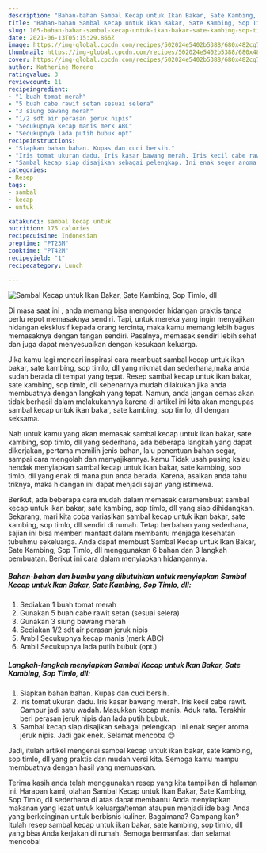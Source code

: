 ```yaml
---
description: "Bahan-bahan Sambal Kecap untuk Ikan Bakar, Sate Kambing, Sop Timlo, dll yang enak Untuk Jualan"
title: "Bahan-bahan Sambal Kecap untuk Ikan Bakar, Sate Kambing, Sop Timlo, dll yang enak Untuk Jualan"
slug: 105-bahan-bahan-sambal-kecap-untuk-ikan-bakar-sate-kambing-sop-timlo-dll-yang-enak-untuk-jualan
date: 2021-06-13T05:15:29.866Z
image: https://img-global.cpcdn.com/recipes/502024e5402b5388/680x482cq70/sambal-kecap-untuk-ikan-bakar-sate-kambing-sop-timlo-dll-foto-resep-utama.jpg
thumbnail: https://img-global.cpcdn.com/recipes/502024e5402b5388/680x482cq70/sambal-kecap-untuk-ikan-bakar-sate-kambing-sop-timlo-dll-foto-resep-utama.jpg
cover: https://img-global.cpcdn.com/recipes/502024e5402b5388/680x482cq70/sambal-kecap-untuk-ikan-bakar-sate-kambing-sop-timlo-dll-foto-resep-utama.jpg
author: Katherine Moreno
ratingvalue: 3
reviewcount: 11
recipeingredient:
- "1 buah tomat merah"
- "5 buah cabe rawit setan sesuai selera"
- "3 siung bawang merah"
- "1/2 sdt air perasan jeruk nipis"
- "Secukupnya kecap manis merk ABC"
- "Secukupnya lada putih bubuk opt"
recipeinstructions:
- "Siapkan bahan bahan. Kupas dan cuci bersih."
- "Iris tomat ukuran dadu. Iris kasar bawang merah. Iris kecil cabe rawit. Campur jadi satu wadah. Masukkan kecap manis. Aduk rata. Terakhir beri perasan jeruk nipis dan lada putih bubuk."
- "Sambal kecap siap disajikan sebagai pelengkap. Ini enak seger aroma jeruk nipis. Jadi gak enek. Selamat mencoba 😊"
categories:
- Resep
tags:
- sambal
- kecap
- untuk

katakunci: sambal kecap untuk 
nutrition: 175 calories
recipecuisine: Indonesian
preptime: "PT23M"
cooktime: "PT42M"
recipeyield: "1"
recipecategory: Lunch

---
```



![Sambal Kecap untuk Ikan Bakar, Sate Kambing, Sop Timlo, dll](https://img-global.cpcdn.com/recipes/502024e5402b5388/680x482cq70/sambal-kecap-untuk-ikan-bakar-sate-kambing-sop-timlo-dll-foto-resep-utama.jpg)

Di masa  saat ini , anda memang bisa mengorder hidangan praktis tanpa perlu repot memasaknya sendiri. Tapi, untuk mereka yang ingin menyajikan hidangan eksklusif kepada orang tercinta, maka kamu memang lebih bagus memasaknya dengan tangan sendiri. Pasalnya, memasak sendiri lebih sehat dan juga dapat menyesuaikan dengan kesukaan keluarga.

Jika kamu lagi mencari inspirasi cara membuat sambal kecap untuk ikan bakar, sate kambing, sop timlo, dll yang nikmat dan sederhana,maka anda sudah berada di tempat yang tepat. Resep sambal kecap untuk ikan bakar, sate kambing, sop timlo, dll  sebenarnya mudah dilakukan jika anda membuatnya dengan langkah yang tepat. Namun, anda jangan cemas akan tidak berhasil dalam melakukannya 
karena di artikel ini kita akan mengupas sambal kecap untuk ikan bakar, sate kambing, sop timlo, dll dengan seksama.  



Nah untuk kamu yang akan memasak sambal kecap untuk ikan bakar, sate kambing, sop timlo, dll yang sederhana, ada beberapa langkah yang dapat dikerjakan, pertama memilih jenis bahan, lalu penentuan bahan segar, sampai cara mengolah dan menyajikannya. kamu Tidak usah pusing kalau hendak menyiapkan sambal kecap untuk ikan bakar, sate kambing, sop timlo, dll yang enak di mana pun anda berada. Karena, asalkan anda  tahu triknya, maka hidangan ini dapat menjadi sajian yang istimewa.

Berikut, ada beberapa cara mudah dalam memasak caramembuat sambal kecap untuk ikan bakar, sate kambing, sop timlo, dll yang siap dihidangkan. Sekarang, mari kita coba variasikan sambal kecap untuk ikan bakar, sate kambing, sop timlo, dll sendiri di rumah. Tetap berbahan yang sederhana, sajian ini bisa memberi manfaat dalam membantu menjaga kesehatan tubuhmu sekeluarga. Anda dapat membuat Sambal Kecap untuk Ikan Bakar, Sate Kambing, Sop Timlo, dll menggunakan 6 bahan dan 3 langkah pembuatan. Berikut ini cara dalam menyiapkan hidangannya.

<!--inarticleads1-->

##### Bahan-bahan dan bumbu yang dibutuhkan untuk menyiapkan Sambal Kecap untuk Ikan Bakar, Sate Kambing, Sop Timlo, dll:

1. Sediakan 1 buah tomat merah
1. Gunakan 5 buah cabe rawit setan (sesuai selera)
1. Gunakan 3 siung bawang merah
1. Sediakan 1/2 sdt air perasan jeruk nipis
1. Ambil Secukupnya kecap manis (merk ABC)
1. Ambil Secukupnya lada putih bubuk (opt.)




<!--inarticleads2-->

##### Langkah-langkah menyiapkan Sambal Kecap untuk Ikan Bakar, Sate Kambing, Sop Timlo, dll:

1. Siapkan bahan bahan. Kupas dan cuci bersih.
1. Iris tomat ukuran dadu. Iris kasar bawang merah. Iris kecil cabe rawit. Campur jadi satu wadah. Masukkan kecap manis. Aduk rata. Terakhir beri perasan jeruk nipis dan lada putih bubuk.
1. Sambal kecap siap disajikan sebagai pelengkap. Ini enak seger aroma jeruk nipis. Jadi gak enek. Selamat mencoba 😊




Jadi, itulah artikel mengenai  sambal kecap untuk ikan bakar, sate kambing, sop timlo, dll  yang praktis dan mudah versi kita. Semoga kamu mampu membuatnya dengan hasil yang memuaskan. 

Terima kasih anda telah menggunakan resep yang kita tampilkan di halaman ini. Harapan kami, olahan  Sambal Kecap untuk Ikan Bakar, Sate Kambing, Sop Timlo, dll sederhana di atas dapat membantu Anda menyiapkan makanan yang lezat untuk keluarga/teman ataupun menjadi ide bagi Anda yang berkeinginan untuk berbisnis kuliner. Bagaimana? Gampang kan? Itulah resep sambal kecap untuk ikan bakar, sate kambing, sop timlo, dll yang bisa Anda kerjakan di rumah. Semoga bermanfaat dan selamat mencoba!

